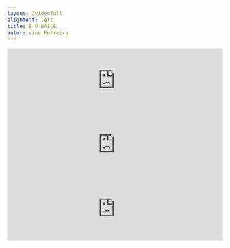 ```yaml
---
layout: 2videofull
alignment: left
title: É O BAILE
autor: Vine Ferreira
---
```


<iframe src="https://player.vimeo.com/video/238986537?color=ff0179&title=0&byline=0&portrait=0" width="100%" frameborder="0" webkitallowfullscreen mozallowfullscreen allowfullscreen></iframe>
<iframe src="https://player.vimeo.com/video/238986565?color=ff0179&title=0&byline=0&portrait=0" width="100%" frameborder="0" webkitallowfullscreen mozallowfullscreen allowfullscreen></iframe>
<iframe src="https://player.vimeo.com/video/238986524?color=ff0179&title=0&byline=0&portrait=0" width="100%" frameborder="0" webkitallowfullscreen mozallowfullscreen allowfullscreen></iframe>

